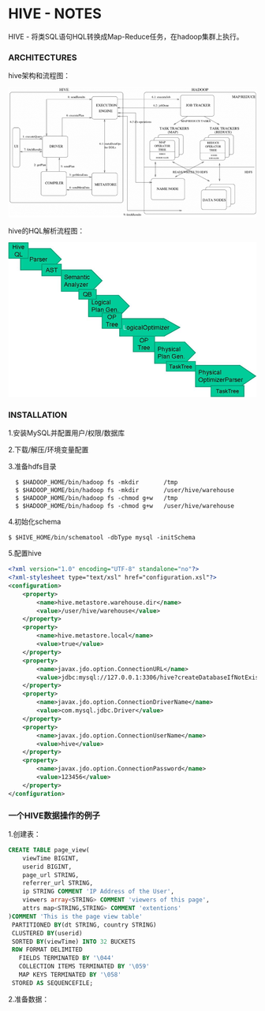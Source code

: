 # HIVE - NOTES

HIVE - 将类SQL语句HQL转换成Map-Reduce任务，在hadoop集群上执行。

### ARCHITECTURES

hive架构和流程图：

![hive-archi](https://github.com/ZhangLaibao/machine_gun/blob/master/images/hive-archi.png)

hive的HQL解析流程图：

![hive-parse-hql](https://github.com/ZhangLaibao/machine_gun/blob/master/images/hive-parse-hql.png)

### INSTALLATION

1.安装MySQL并配置用户/权限/数据库

2.下载/解压/环境变量配置

3.准备hdfs目录

```shell
  $ $HADOOP_HOME/bin/hadoop fs -mkdir       /tmp
  $ $HADOOP_HOME/bin/hadoop fs -mkdir       /user/hive/warehouse
  $ $HADOOP_HOME/bin/hadoop fs -chmod g+w   /tmp
  $ $HADOOP_HOME/bin/hadoop fs -chmod g+w   /user/hive/warehouse
```

4.初始化schema

```shell
$ $HIVE_HOME/bin/schematool -dbType mysql -initSchema
```

5.配置hive

```xml
<?xml version="1.0" encoding="UTF-8" standalone="no"?>
<?xml-stylesheet type="text/xsl" href="configuration.xsl"?>
<configuration>
    <property>
        <name>hive.metastore.warehouse.dir</name>
        <value>/user/hive/warehouse</value>
    </property>
    <property>
        <name>hive.metastore.local</name>
        <value>true</value>
    </property>
    <property>
        <name>javax.jdo.option.ConnectionURL</name>
        <value>jdbc:mysql://127.0.0.1:3306/hive?createDatabaseIfNotExist=true</value>
    </property>
    <property>
        <name>javax.jdo.option.ConnectionDriverName</name>
        <value>com.mysql.jdbc.Driver</value>
    </property>
    <property>
        <name>javax.jdo.option.ConnectionUserName</name>
        <value>hive</value>
    </property>
    <property>
        <name>javax.jdo.option.ConnectionPassword</name>
        <value>123456</value>
    </property>
</configuration>
```

### 一个HIVE数据操作的例子

1.创建表：

```sql
CREATE TABLE page_view(
    viewTime BIGINT, 
    userid BIGINT,
    page_url STRING, 
    referrer_url STRING,
    ip STRING COMMENT 'IP Address of the User',
    viewers array<STRING> COMMENT 'viewers of this page',
    attrs map<STRING,STRING> COMMENT 'extentions'
)COMMENT 'This is the page view table'
 PARTITIONED BY(dt STRING, country STRING)
 CLUSTERED BY(userid) 
 SORTED BY(viewTime) INTO 32 BUCKETS
 ROW FORMAT DELIMITED
   FIELDS TERMINATED BY '\044'
   COLLECTION ITEMS TERMINATED BY '\059'
   MAP KEYS TERMINATED BY '\058'
 STORED AS SEQUENCEFILE;
```

2.准备数据：

